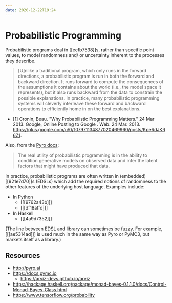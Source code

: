 ```yaml
---
date: 2020-12-22T19:24
---
```


# Probabilistic Programming

Probabilistic programs deal in [[ecfb7538]]s, rather than specific point
values, to model randomness and/ or uncertainty inherent to the processes they
describe.

> [U]nlike a traditional program, which only runs in the forward directions, a
> probabilistic program is run in both the forward and backward direction. It
> runs forward to compute the consequences of the assumptions it contains about
> the world (i.e., the model space it represents), but it also runs backward
> from the data to constrain the possible explanations. In practice, many
> probabilistic programming systems will cleverly interleave these forward and
> backward operations to efficiently home in on the best explanations.

- [1] Cronin, Beau. "Why Probabilistic Programming Matters." 24 Mar 2013. Google, Online Posting to Google . Web. 24 Mar. 2013. https://plus.google.com/u/0/107971134877020469960/posts/KpeRdJKR6Z1.

Also, from the [Pyro docs]:

> The real utility of probabilistic programming is in the ability to condition
> generative models on observed data and infer the latent factors that might
> have produced that data.

[Pyro docs]: http://pyro.ai/examples/intro_part_ii.html#Conditioning

In practice, probabilistic programs are often written in (embedded)
[[921e7d70]]s (EDSLs) which add the required notions of randomness to the other
features of the underlying host language. Examples include:

- In Python
  - [[[9762a43b]]]
  - [[[df18affd]]]
- In Haskell
  - [[[4a9d7352]]]

(The line between EDSL and library can sometimes be fuzzy. For example,
[[[ae5314ad]]] is used much in the same way as Pyro or PyMC3, but markets
itself as a library.)


## Resources

- <http://pyro.ai>
- <https://docs.pymc.io>
  - <https://arviz-devs.github.io/arviz>
- <https://hackage.haskell.org/package/monad-bayes-0.1.1.0/docs/Control-Monad-Bayes-Class.html>
- <https://www.tensorflow.org/probability>
